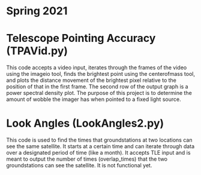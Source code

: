 # Spring 2021
# Telescope Pointing Accuracy (TPAVid.py)
This code accepts a video input, iterates through the frames of the video using the imageio tool, finds the brightest point using the centerofmass tool, and plots the distance movement of the brightest pixel relative to the position of that in the first frame. The second row of the output graph is a power spectral density plot. The purpose of this project is to determine the amount of wobble the imager has when pointed to a fixed light source. 
# Look Angles (LookAngles2.py)
This code is used to find the times that groundstations at two locations can see the same satellite. It starts at a certain time and can iterate through data over a designated period of time (like a month). It accepts TLE input and is meant to output the number of times (overlap_times) that the two groundstations can see the satellite. It is not functional yet.
